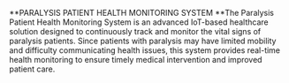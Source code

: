 **PARALYSIS PATIENT HEALTH MONITORING SYSTEM
**The Paralysis Patient Health Monitoring System is an advanced IoT-based healthcare solution designed to continuously track and monitor the vital signs of paralysis patients. Since patients with paralysis may have limited mobility and difficulty communicating health issues, this system provides real-time health monitoring to ensure timely medical intervention and improved patient care.

